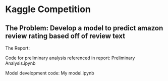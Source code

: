 # Kaggle Competition

## The Problem: Develop a model to predict amazon review rating based off of review text

The Report:

Code for preliminary analysis referenced in report: Preliminary Analysis.ipynb

Model development code: My model.ipynb

